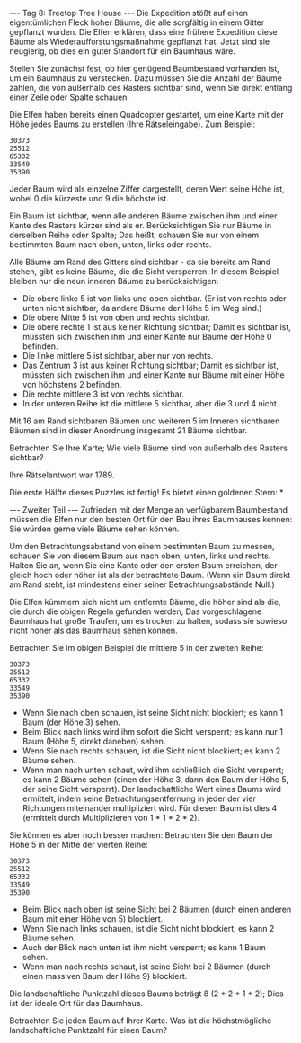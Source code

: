 --- Tag 8: Treetop Tree House ---
Die Expedition stößt auf einen eigentümlichen Fleck hoher Bäume, die alle sorgfältig in einem Gitter gepflanzt wurden. Die Elfen erklären, dass eine frühere Expedition diese Bäume als Wiederaufforstungsmaßnahme gepflanzt hat. Jetzt sind sie neugierig, ob dies ein guter Standort für ein Baumhaus wäre.

Stellen Sie zunächst fest, ob hier genügend Baumbestand vorhanden ist, um ein Baumhaus zu verstecken. Dazu müssen Sie die Anzahl der Bäume zählen, die von außerhalb des Rasters sichtbar sind, wenn Sie direkt entlang einer Zeile oder Spalte schauen.

Die Elfen haben bereits einen Quadcopter gestartet, um eine Karte mit der Höhe jedes Baums zu erstellen (Ihre Rätseleingabe). Zum Beispiel:

```
30373
25512
65332
33549
35390
```
Jeder Baum wird als einzelne Ziffer dargestellt, deren Wert seine Höhe ist, wobei 0 die kürzeste und 9 die höchste ist.

Ein Baum ist sichtbar, wenn alle anderen Bäume zwischen ihm und einer Kante des Rasters kürzer sind als er. Berücksichtigen Sie nur Bäume in derselben Reihe oder Spalte; Das heißt, schauen Sie nur von einem bestimmten Baum nach oben, unten, links oder rechts.

Alle Bäume am Rand des Gitters sind sichtbar - da sie bereits am Rand stehen, gibt es keine Bäume, die die Sicht versperren. In diesem Beispiel bleiben nur die neun inneren Bäume zu berücksichtigen:

- Die obere linke 5 ist von links und oben sichtbar. (Er ist von rechts oder unten nicht sichtbar, da andere Bäume der Höhe 5 im Weg sind.)
- Die obere Mitte 5 ist von oben und rechts sichtbar.
- Die obere rechte 1 ist aus keiner Richtung sichtbar; Damit es sichtbar ist, müssten sich zwischen ihm und einer Kante nur Bäume der Höhe 0 befinden.
- Die linke mittlere 5 ist sichtbar, aber nur von rechts.
- Das Zentrum 3 ist aus keiner Richtung sichtbar; Damit es sichtbar ist, müssten sich zwischen ihm und einer Kante nur Bäume mit einer Höhe von höchstens 2 befinden.
- Die rechte mittlere 3 ist von rechts sichtbar.
- In der unteren Reihe ist die mittlere 5 sichtbar, aber die 3 und 4 nicht.

Mit 16 am Rand sichtbaren Bäumen und weiteren 5 im Inneren sichtbaren Bäumen sind in dieser Anordnung insgesamt 21 Bäume sichtbar.

Betrachten Sie Ihre Karte; Wie viele Bäume sind von außerhalb des Rasters sichtbar?

Ihre Rätselantwort war 1789.

Die erste Hälfte dieses Puzzles ist fertig! Es bietet einen goldenen Stern: *

--- Zweiter Teil ---
Zufrieden mit der Menge an verfügbarem Baumbestand müssen die Elfen nur den besten Ort für den Bau ihres Baumhauses kennen: Sie würden gerne viele Bäume sehen können.

Um den Betrachtungsabstand von einem bestimmten Baum zu messen, schauen Sie von diesem Baum aus nach oben, unten, links und rechts. Halten Sie an, wenn Sie eine Kante oder den ersten Baum erreichen, der gleich hoch oder höher ist als der betrachtete Baum. (Wenn ein Baum direkt am Rand steht, ist mindestens einer seiner Betrachtungsabstände Null.)

Die Elfen kümmern sich nicht um entfernte Bäume, die höher sind als die, die durch die obigen Regeln gefunden werden; Das vorgeschlagene Baumhaus hat große Traufen, um es trocken zu halten, sodass sie sowieso nicht höher als das Baumhaus sehen können.

Betrachten Sie im obigen Beispiel die mittlere 5 in der zweiten Reihe:

```
30373
25512
65332
33549
35390
```

- Wenn Sie nach oben schauen, ist seine Sicht nicht blockiert; es kann 1 Baum (der Höhe 3) sehen.
- Beim Blick nach links wird ihm sofort die Sicht versperrt; es kann nur 1 Baum (Höhe 5, direkt daneben) sehen.
- Wenn Sie nach rechts schauen, ist die Sicht nicht blockiert; es kann 2 Bäume sehen.
- Wenn man nach unten schaut, wird ihm schließlich die Sicht versperrt; es kann 2 Bäume sehen (einen der Höhe 3, dann den Baum der Höhe 5, der seine Sicht versperrt).
Der landschaftliche Wert eines Baums wird ermittelt, indem seine Betrachtungsentfernung in jeder der vier Richtungen miteinander multipliziert wird. Für diesen Baum ist dies 4 (ermittelt durch Multiplizieren von 1 * 1 * 2 * 2).

Sie können es aber noch besser machen: Betrachten Sie den Baum der Höhe 5 in der Mitte der vierten Reihe:
```
30373
25512
65332
33549
35390
```

- Beim Blick nach oben ist seine Sicht bei 2 Bäumen (durch einen anderen Baum mit einer Höhe von 5) blockiert.
- Wenn Sie nach links schauen, ist die Sicht nicht blockiert; es kann 2 Bäume sehen.
- Auch der Blick nach unten ist ihm nicht versperrt; es kann 1 Baum sehen.
- Wenn man nach rechts schaut, ist seine Sicht bei 2 Bäumen (durch einen massiven Baum der Höhe 9) blockiert.


Die landschaftliche Punktzahl dieses Baums beträgt 8 (2 * 2 * 1 * 2); Dies ist der ideale Ort für das Baumhaus.

Betrachten Sie jeden Baum auf Ihrer Karte. Was ist die höchstmögliche landschaftliche Punktzahl für einen Baum?
